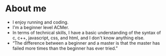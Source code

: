 # About me


- I enjoy running and coding.
- I'm a beginner level ACMer.
- In terms of technical skills, I have a basic understanding of the syntax of c, c++, javascript, css, and html, and I don't know anything else.
- “The difference between a beginner and a master is that the master has failed more times than the beginner has ever tried.”

